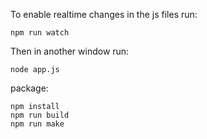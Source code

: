 To enable realtime changes in the js files run:
```
npm run watch
```

Then in another window run:
```
node app.js
```

package:
```
npm install
npm run build
npm run make
```